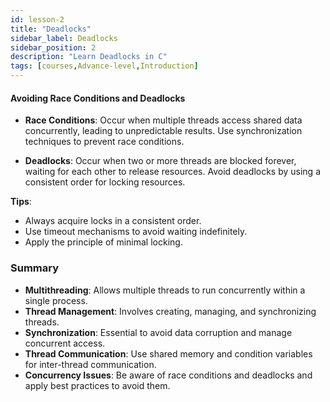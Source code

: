 ```yaml
---
id: lesson-2
title: "Deadlocks"
sidebar_label: Deadlocks
sidebar_position: 2
description: "Learn Deadlocks in C"
tags: [courses,Advance-level,Introduction]
---  
```

 

####  Avoiding Race Conditions and Deadlocks

- **Race Conditions**: Occur when multiple threads access shared data concurrently, leading to unpredictable results. Use synchronization techniques to prevent race conditions.
  
- **Deadlocks**: Occur when two or more threads are blocked forever, waiting for each other to release resources. Avoid deadlocks by using a consistent order for locking resources.

**Tips**:
- Always acquire locks in a consistent order.
- Use timeout mechanisms to avoid waiting indefinitely.
- Apply the principle of minimal locking.

### Summary

- **Multithreading**: Allows multiple threads to run concurrently within a single process.
- **Thread Management**: Involves creating, managing, and synchronizing threads.
- **Synchronization**: Essential to avoid data corruption and manage concurrent access.
- **Thread Communication**: Use shared memory and condition variables for inter-thread communication.
- **Concurrency Issues**: Be aware of race conditions and deadlocks and apply best practices to avoid them.
